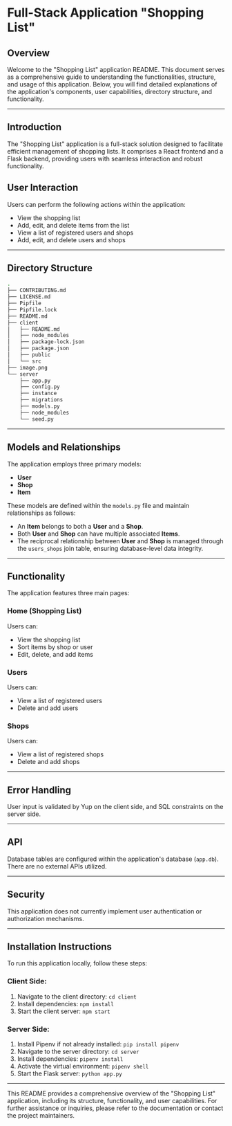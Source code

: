# Full-Stack Application "Shopping List"

## Overview

Welcome to the "Shopping List" application README. This document serves as a comprehensive guide to understanding the functionalities, structure, and usage of this application. Below, you will find detailed explanations of the application's components, user capabilities, directory structure, and functionality.

---

## Introduction

The "Shopping List" application is a full-stack solution designed to facilitate efficient management of shopping lists. It comprises a React frontend and a Flask backend, providing users with seamless interaction and robust functionality.

## User Interaction

Users can perform the following actions within the application:

- View the shopping list
- Add, edit, and delete items from the list
- View a list of registered users and shops
- Add, edit, and delete users and shops

---

## Directory Structure
```bash
.
├── CONTRIBUTING.md
├── LICENSE.md
├── Pipfile
├── Pipfile.lock
├── README.md
├── client
│   ├── README.md
│   ├── node_modules
│   ├── package-lock.json
│   ├── package.json
│   ├── public
│   └── src
├── image.png
└── server
    ├── app.py
    ├── config.py
    ├── instance
    ├── migrations
    ├── models.py
    ├── node_modules
    └── seed.py

```

---

## Models and Relationships

The application employs three primary models:

- **User**
- **Shop**
- **Item**

These models are defined within the `models.py` file and maintain relationships as follows:

- An **Item** belongs to both a **User** and a **Shop**.
- Both **User** and **Shop** can have multiple associated **Items**.
- The reciprocal relationship between **User** and **Shop** is managed through the `users_shops` join table, ensuring database-level data integrity.

---

## Functionality

The application features three main pages:

### Home (Shopping List)

Users can:

- View the shopping list
- Sort items by shop or user
- Edit, delete, and add items

### Users

Users can:

- View a list of registered users
- Delete and add users

### Shops

Users can:

- View a list of registered shops
- Delete and add shops

---

## Error Handling

User input is validated by Yup on the client side, and SQL constraints on the server side.

---

## API

Database tables are configured within the application's database (`app.db`). There are no external APIs utilized.

---

## Security

This application does not currently implement user authentication or authorization mechanisms.

---

## Installation Instructions

To run this application locally, follow these steps:

### Client Side:

1. Navigate to the client directory: `cd client`
2. Install dependencies: `npm install`
3. Start the client server: `npm start`

### Server Side:

1. Install Pipenv if not already installed: `pip install pipenv`
2. Navigate to the server directory: `cd server`
3. Install dependencies: `pipenv install`
4. Activate the virtual environment: `pipenv shell`
5. Start the Flask server: `python app.py`

---

This README provides a comprehensive overview of the "Shopping List" application, including its structure, functionality, and user capabilities. For further assistance or inquiries, please refer to the documentation or contact the project maintainers.
